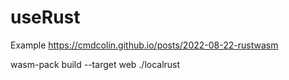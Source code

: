 # useRust

Example
https://cmdcolin.github.io/posts/2022-08-22-rustwasm


wasm-pack build --target web ./localrust